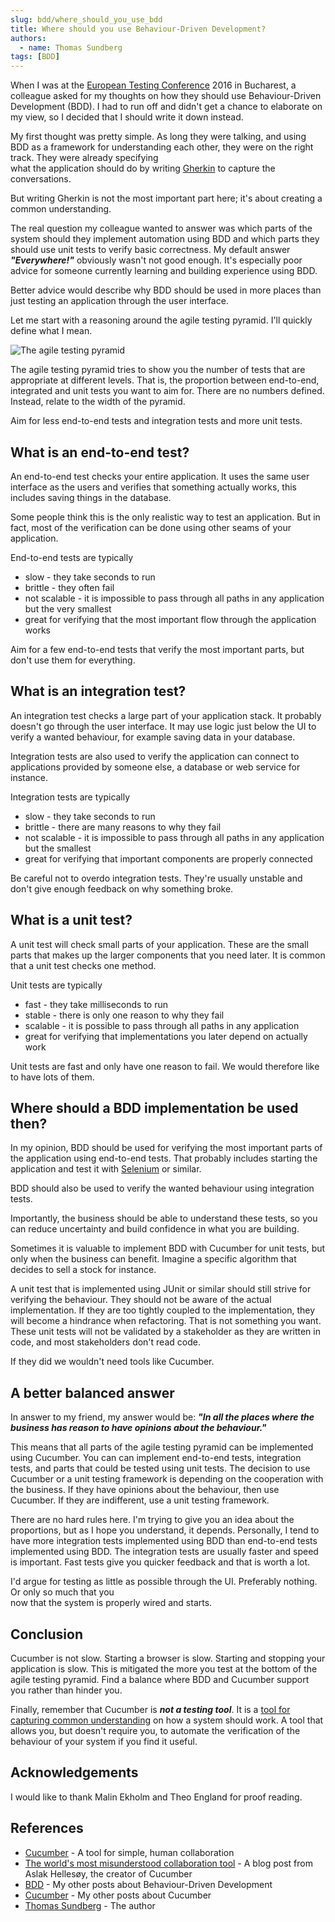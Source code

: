 ```yaml
---
slug: bdd/where_should_you_use_bdd
title: Where should you use Behaviour-Driven Development?
authors:
  - name: Thomas Sundberg
tags: [BDD]
---
```


When I was at the [European Testing Conference](http://europeantestingconference.eu/) 2016 in Bucharest, a colleague asked for my thoughts on how they should use Behaviour-Driven Development (BDD). I had to run off and didn't get a chance to elaborate on my view, so I decided that I should write it down instead.

My first thought was pretty simple. As long they were talking, and using BDD as a framework for understanding each other, they were on the right track. They were already specifying  
what the application should do by writing [Gherkin](https://github.com/cucumber/cucumber/wiki/Gherkin) to capture the conversations.

But writing Gherkin is not the most important part here; it's about creating a common understanding.

<!-- truncate -->

The real question my colleague wanted to answer was which parts of the system should they implement automation using BDD and which parts they should use unit tests to verify basic correctness. My default answer **_"Everywhere!"_** obviously wasn't not good enough. It's especially poor advice for someone currently learning and building experience using BDD.

Better advice would describe why BDD should be used in more places than just testing an application through the user interface.

Let me start with a reasoning around the agile testing pyramid. I'll quickly define what I mean.

![The agile testing pyramid](/img/blog/6f16ebb0a96b50fadb5cce06e6ec76c000f8280451442de0600e5d67d3cdb494.png)

The agile testing pyramid tries to show you the number of tests that are appropriate at different levels. That is, the proportion between end-to-end, integrated and unit tests you want to aim for. There are no numbers defined. Instead, relate to the width of the pyramid.

Aim for less end-to-end tests and integration tests and more unit tests.

## What is an end-to-end test?

An end-to-end test checks your entire application. It uses the same user interface as the users and verifies that something actually works, this includes saving things in the database.

Some people think this is the only realistic way to test an application. But in fact, most of the verification can be done using other seams of your application.

End-to-end tests are typically

-   slow - they take seconds to run
-   brittle - they often fail
-   not scalable - it is impossible to pass through all paths in any application but the very smallest
-   great for verifying that the most important flow through the application works

Aim for a few end-to-end tests that verify the most important parts, but don't use them for everything.

## What is an integration test?

An integration test checks a large part of your application stack. It probably doesn't go through the user interface. It may use logic just below the UI to verify a wanted behaviour, for example saving data in your database.

Integration tests are also used to verify the application can connect to applications provided by someone else, a database or web service for instance.

Integration tests are typically

-   slow - they take seconds to run
-   brittle - there are many reasons to why they fail
-   not scalable - it is impossible to pass through all paths in any application but the smallest
-   great for verifying that important components are properly connected

Be careful not to overdo integration tests. They're usually unstable and don't give enough feedback on why something broke.

## What is a unit test?

A unit test will check small parts of your application. These are the small parts that makes up the larger components that you need later. It is common that a unit test checks one method.

Unit tests are typically

-   fast - they take milliseconds to run
-   stable - there is only one reason to why they fail
-   scalable - it is possible to pass through all paths in any application
-   great for verifying that implementations you later depend on actually work

Unit tests are fast and only have one reason to fail. We would therefore like to have lots of them.

## Where should a BDD implementation be used then?

In my opinion, BDD should be used for verifying the most important parts of the application using end-to-end tests. That probably includes starting the application and test it with [Selenium](http://www.seleniumhq.org) or similar.

BDD should also be used to verify the wanted behaviour using integration tests.

Importantly, the business should be able to understand these tests, so you can reduce uncertainty and build confidence in what you are building.

Sometimes it is valuable to implement BDD with Cucumber for unit tests, but only when the business can benefit. Imagine a specific algorithm that decides to sell a stock for instance.

A unit test that is implemented using JUnit or similar should still strive for verifying the behaviour. They should not be aware of the actual implementation. If they are too tightly coupled to the implementation, they will become a hindrance when refactoring. That is not something you want. These unit tests will not be validated by a stakeholder as they are written in code, and most stakeholders don't read code.

If they did we wouldn't need tools like Cucumber.

## A better balanced answer

In answer to my friend, my answer would be: **_"In all the places where the business has reason to have opinions about the behaviour."_**

This means that all parts of the agile testing pyramid can be implemented using Cucumber. You can can implement end-to-end tests, integration tests, and parts that could be tested using unit tests. The decision to use Cucumber or a unit testing framework is depending on the cooperation with the business. If they have opinions about the behaviour, then use Cucumber. If they are indifferent, use a unit testing framework.

There are no hard rules here. I'm trying to give you an idea about the proportions, but as I hope you understand, it depends. Personally, I tend to have more integration tests implemented using BDD than end-to-end tests implemented using BDD. The integration tests are usually faster and speed is important. Fast tests give you quicker feedback and that is worth a lot.

I'd argue for testing as little as possible through the UI. Preferably nothing. Or only so much that you  
now that the system is properly wired and starts.

## Conclusion

Cucumber is not slow. Starting a browser is slow. Starting and stopping your application is slow. This is mitigated the more you test at the bottom of the agile testing pyramid. Find a balance where BDD and Cucumber support you rather than hinder you.

Finally, remember that Cucumber is **_not a testing tool_**. It is a [tool for capturing common understanding](/blog/collaboration/the-worlds-most-misunderstood-collaboration-tool) on how a system should work. A tool that allows you, but doesn't require you, to automate the verification of the behaviour of your system if you find it useful.

## Acknowledgements

I would like to thank Malin Ekholm and Theo England for proof reading.

## References

-   [Cucumber](/) - A tool for simple, human collaboration
-   [The world's most misunderstood collaboration tool](/blog/collaboration/the-worlds-most-misunderstood-collaboration-tool) - A blog post from Aslak Hellesøy, the creator of Cucumber
-   [BDD](http://www.thinkcode.se/blog/category/BDD) - My other posts about Behaviour-Driven Development
-   [Cucumber](http://www.thinkcode.se/blog/category/Cucumber) - My other posts about Cucumber
-   [Thomas Sundberg](http://www.thinkcode.se/blog/about) - The author